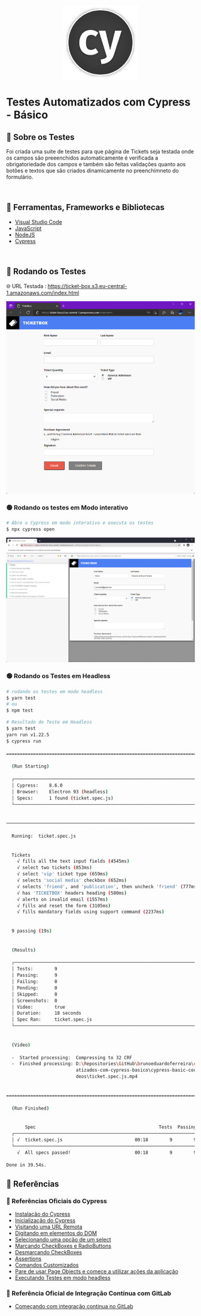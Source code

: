 <div align="center">
   <img src="https://github.com/brunoeduardoferreira/cs-testes-automatizados-com-cypress-basico/blob/main/assets/cypress_logo.png"/>
</div>

# Testes Automatizados com Cypress - Básico

## 🚀 Sobre os Testes
<p>Foi criada uma suite de testes para que página de Tickets seja testada onde os campos são preeenchidos automaticamente é verificada a obrigatoriedade dos campos e também são feitas validações quanto aos botões e textos que são criados dinamicamente no preenchimneto do formulário. </p>

<br/>

## 🧰 Ferramentas, Frameworks e Bibliotecas 

* [Visual Studio Code](https://code.visualstudio.com/)
* [JavaScript](https://developer.mozilla.org/pt-BR/docs/Web/JavaScript) 
* [NodeJS](https://nodejs.org/en/)
* [Cypress](https://www.cypress.io/)

<br/>

## 🧪 Rodando os Testes 

🌐 URL Testada : https://ticket-box.s3.eu-central-1.amazonaws.com/index.html

<div align="center" width="600px">
   <img src="https://github.com/brunoeduardoferreira/cs-testes-automatizados-com-cypress-basico/blob/main/assets/image2.png" />
</div>

### 🟢 Rodando os testes em Modo interativo

```bash
# Abre o Cypress em modo interativo e executa os testes
$ npx cypress open
```

<div align="center" width="600px">
   <img src="https://github.com/brunoeduardoferreira/cs-testes-automatizados-com-cypress-basico/blob/main/assets/image1.png" />
</div>

### 🟢 Rodando os Testes em Headless

```bash
# rodando os testes em modo headless
$ yarn test
# ou
$ npm test 

```
```bash
# Resultado do Teste em Headless 
$ yarn test
yarn run v1.22.5
$ cypress run

====================================================================================================

  (Run Starting)

  ┌────────────────────────────────────────────────────────────────────────────────────────────────┐
  │ Cypress:    8.6.0                                                                              │
  │ Browser:    Electron 93 (headless)                                                             │
  │ Specs:      1 found (ticket.spec.js)                                                           │
  └────────────────────────────────────────────────────────────────────────────────────────────────┘


────────────────────────────────────────────────────────────────────────────────────────────────────

  Running:  ticket.spec.js                                                                  (1 of 1)


  Tickets
    √ fills all the text input fields (4545ms)
    √ select two tickets (853ms)
    √ select 'vip' ticket type (659ms)
    √ selects 'social media' checkbox (652ms)
    √ selects 'friend', and 'publication', then uncheck 'friend' (777ms)
    √ has 'TICKETBOX' headers heading (580ms)
    √ alerts on invalid email (1557ms)
    √ fills and reset the form (3105ms)
    √ fills mandatory fields using support command (2237ms)


  9 passing (19s)


  (Results)

  ┌────────────────────────────────────────────────────────────────────────────────────────────────┐
  │ Tests:        9                                                                                │
  │ Passing:      9                                                                                │
  │ Failing:      0                                                                                │
  │ Pending:      0                                                                                │
  │ Skipped:      0                                                                                │
  │ Screenshots:  0                                                                                │
  │ Video:        true                                                                             │
  │ Duration:     18 seconds                                                                       │
  │ Spec Ran:     ticket.spec.js                                                                   │
  └────────────────────────────────────────────────────────────────────────────────────────────────┘


  (Video)

  -  Started processing:  Compressing to 32 CRF
  -  Finished processing: D:\Repositories\GitHub\brunoeduardoferreira\cs-testes-autom    (5 seconds)
                          atizados-com-cypress-basico\cypress-basic-course\cypress\vi
                          deos\ticket.spec.js.mp4


====================================================================================================

  (Run Finished)


       Spec                                              Tests  Passing  Failing  Pending  Skipped
  ┌────────────────────────────────────────────────────────────────────────────────────────────────┐
  │ √  ticket.spec.js                           00:18        9        9        -        -        - │
  └────────────────────────────────────────────────────────────────────────────────────────────────┘
    √  All specs passed!                        00:18        9        9        -        -        -

Done in 39.54s.
```

## 🔗 Referências

### 🔗 Referências Oficiais do Cypress
- [Instalação do Cypress](https://docs.cypress.io/guides/getting-started/installing-cypress#System-requirements)
- [Inicialização do Cypress](https://docs.cypress.io/guides/getting-started/installing-cypress#Opening-Cypress)
- [Visitando uma URL Remota](https://docs.cypress.io/api/commands/visit#Syntax)
- [Digitando em elementos do DOM](https://docs.cypress.io/api/commands/type#Syntax)
- [Selecionando uma opção de um select](https://docs.cypress.io/api/commands/select#Syntax)
- [Marcando CheckBoxes e RadioButtons](https://docs.cypress.io/api/commands/check#Syntax)
- [Desmarcando CheckBoxes](https://docs.cypress.io/api/commands/uncheck#Syntax)
- [Assertions](https://docs.cypress.io/guides/references/assertions#Length)
- [Comandos Customizados](https://docs.cypress.io/api/cypress-api/custom-commands#Syntax)
- [Pare de usar Page Objects e comece a utilizar ações da aplicação](https://www.cypress.io/blog/2019/01/03/stop-using-page-objects-and-start-using-app-actions/)
- [Executando Testes em modo headless](https://docs.cypress.io/guides/guides/command-line#Commands)

### 🔗 Referência Oficial de Integração Contínua com GitLab 
- [Começando com integração continua no GitLab](https://docs.gitlab.com/ee/ci/#getting-started)